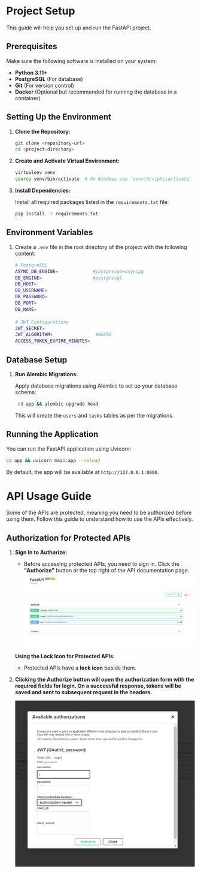 
# Project Setup

This guide will help you set up and run the FastAPI project.

## Prerequisites

Make sure the following software is installed on your system:

- **Python 3.11+**
- **PostgreSQL** (For database)
- **Git** (For version control)
- **Docker** (Optional but recommended for running the database in a container)

## Setting Up the Environment

1. **Clone the Repository:**

   ```bash
   git clone <repository-url>
   cd <project-directory>
   ```

2. **Create and Activate Virtual Environment:**

   ```bash
   virtualenv venv
   source venv/bin/activate  # On Windows use `venv\Scripts\activate`

3. **Install Dependencies:**

   Install all required packages listed in the `requirements.txt` file:

   ```bash
   pip install -r requirements.txt
   ```

## Environment Variables

1. Create a `.env` file in the root directory of the project with the following content:

   ```bash
   # PostgreSQL
   ASYNC_DB_ENGINE=             #postgresql+asyncpg
   DB_ENGINE=                   #postgresql
   DB_HOST=
   DB_USERNAME=
   DB_PASSWORD=
   DB_PORT=
   DB_NAME=

   # JWT Configurations
   JWT_SECRET=
   JWT_ALGORITHM=                #HS256
   ACCESS_TOKEN_EXPIRE_MINUTES=
   ```

## Database Setup

1. **Run Alembic Migrations:**

   Apply database migrations using Alembic to set up your database schema:

   ```bash
    cd app && alembic upgrade head
   ```

   This will create the `users` and `tasks` tables as per the migrations.

## Running the Application

You can run the FastAPI application using Uvicorn:

```bash
cd app && uvicorn main:app --reload
```

By default, the app will be available at `http://127.0.0.1:8000`.


# API Usage Guide

Some of the APIs are protected, meaning you need to be authorized before using them. Follow this guide to understand how to use the APIs effectively.

## Authorization for Protected APIs
1. 
    **Sign In to Authorize:**
   - Before accessing protected APIs, you need to sign in. Click the **"Authorize"** button at the top right of the API documentation page.
    ![alt text](image.png)

    **Using the Lock Icon for Protected APIs:**
   - Protected APIs have a **lock icon** beside them.

2. **Clicking the Authorize button will open the authorization form with the required fields for login. On a successful response, tokens will be saved and sent to subsequent request in the headers.**

    ![alt text](image-1.png)